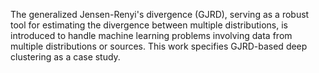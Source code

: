 The generalized Jensen-Renyi's divergence (GJRD), serving as a robust tool for estimating the divergence between multiple distributions, is introduced to handle machine learning problems involving data from multiple distributions or sources. This work specifies GJRD-based deep clustering as a case study.
